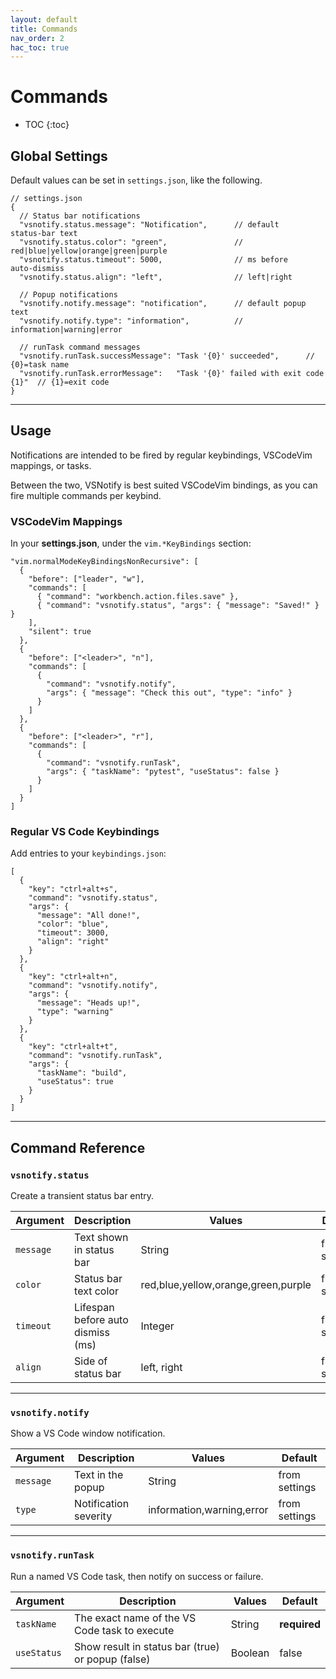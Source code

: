```yaml
---
layout: default
title: Commands
nav_order: 2
hac_toc: true
---
```

# Commands

- TOC
{:toc}

## Global Settings

Default values can be set in `settings.json`, like the following.

```jsonc
// settings.json
{
  // Status bar notifications
  "vsnotify.status.message": "Notification",      // default status‑bar text
  "vsnotify.status.color": "green",               // red|blue|yellow|orange|green|purple
  "vsnotify.status.timeout": 5000,                // ms before auto‑dismiss
  "vsnotify.status.align": "left",                // left|right
  
  // Popup notifications
  "vsnotify.notify.message": "notification",      // default popup text
  "vsnotify.notify.type": "information",          // information|warning|error
  
  // runTask command messages
  "vsnotify.runTask.successMessage": "Task '{0}' succeeded",      // {0}=task name
  "vsnotify.runTask.errorMessage":   "Task '{0}' failed with exit code {1}"  // {1}=exit code
}
```

---

## Usage

Notifications are intended to be fired by regular keybindings, VSCodeVim mappings, or tasks.

Between the two, VSNotify is best suited VSCodeVim bindings, as you can fire multiple commands per keybind.

### VSCodeVim Mappings

In your **settings.json**, under the `vim.*KeyBindings` section:

```jsonc
"vim.normalModeKeyBindingsNonRecursive": [
  {
    "before": ["leader", "w"],
    "commands": [
      { "command": "workbench.action.files.save" },
      { "command": "vsnotify.status", "args": { "message": "Saved!" } }
    ],
    "silent": true
  },
  {
    "before": ["<leader>", "n"],
    "commands": [
      {
        "command": "vsnotify.notify",
        "args": { "message": "Check this out", "type": "info" }
      }
    ]
  },
  {
    "before": ["<leader>", "r"],
    "commands": [
      {
        "command": "vsnotify.runTask",
        "args": { "taskName": "pytest", "useStatus": false }
      }
    ]
  }
]
```

### Regular VS Code Keybindings

Add entries to your `keybindings.json`:

```jsonc
[
  {
    "key": "ctrl+alt+s",
    "command": "vsnotify.status",
    "args": {
      "message": "All done!",
      "color": "blue",
      "timeout": 3000,
      "align": "right"
    }
  },
  {
    "key": "ctrl+alt+n",
    "command": "vsnotify.notify",
    "args": {
      "message": "Heads up!",
      "type": "warning"
    }
  },
  {
    "key": "ctrl+alt+t",
    "command": "vsnotify.runTask",
    "args": {
      "taskName": "build",
      "useStatus": true
    }
  }
]
```

---

## Command Reference

### `vsnotify.status`

Create a transient status bar entry.

| Argument  | Description                       | Values                              | Default       |
| --------- | --------------------------------- | ----------------------------------- | ------------- |
| `message` | Text shown in status bar          | String                              | from settings |
| `color`   | Status bar text color             | red,blue,yellow,orange,green,purple | from settings |
| `timeout` | Lifespan before auto dismiss (ms) | Integer                             | from settings |
| `align`   | Side of status bar                | left, right                         | from settings |

---

### `vsnotify.notify`

Show a VS Code window notification.

| Argument  | Description           | Values                    | Default       |
| --------- | --------------------- | ------------------------- | ------------- |
| `message` | Text in the popup     | String                    | from settings |
| `type`    | Notification severity | information,warning,error | from settings |

---

### `vsnotify.runTask`

Run a named VS Code task, then notify on success or failure.

| Argument    | Description                                       | Values  | Default      |
| ----------- | ------------------------------------------------- | ------- | ------------ |
| `taskName`  | The exact name of the VS Code task to execute     | String  | **required** |
| `useStatus` | Show result in status bar (true) or popup (false) | Boolean | false        |
